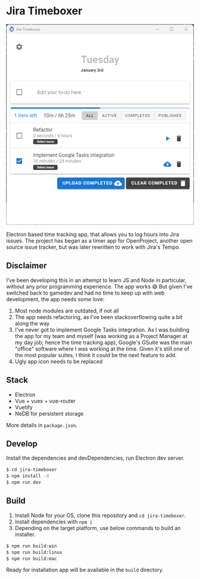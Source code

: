 # Jira Timeboxer

![Screenshot](screenshot.png)

Electron based time tracking app, that allows you to log hours into Jira issues. The project has began as a timer app for OpenProject, another open source issue tracker, but was later rewritten to work with Jira's Tempo.

## Disclaimer

I've been developing this in an attempt to learn JS and Node in particular, without any prior programming experience. The app works 😅 But given I've switched back to gamedev and had no time to keep up with web development, the app needs some love:

1. Most node modules are outdated, if not all
2. The app needs refactoring, as I've been stackoverflowing quite a bit along the way
3. I've never got to implement Google Tasks integration. As I was building the app for my team and myself (was working as a Project Manager at my day job; hence the time tracking app), Google's GSuite was the main "office" software where I was working at the time. Given it's still one of the most popular suites, I think it could be the next feature to add.
4. Ugly app icon needs to be replaced

## Stack

- Electron
- Vue + vuex + vue-router
- Vuetify
- NeDB for persistent storage

More details in `package.json`.

## Develop

Install the dependencies and devDependencies, run Electron dev server.

```sh
$ cd jira-timeboxer
$ npm install -d
$ npm run dev
```

## Build

1. Install Node for your OS, clone this repository and `cd jira-timeboxer`.
2. Install dependencies with `npm i`
3. Depending on the target platform, use below commands to build an installer.

```sh
$ npm run build:win
$ npm run build:linux
$ npm run build:mac
```
Ready for installation app will be available in the `build` directory.
